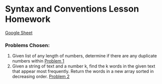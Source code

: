 # Syntax and Conventions Lesson Homework
[Google Sheet](https://docs.google.com/document/d/1THxCK9tzf8jX5B9a9TcPzuITjN-wQ17I6XZ2vWDK-Ow/edit?usp=sharing)

### Problems Chosen:

1. Given list of any length of numbers, determine if there are any duplicate numbers within
[Problem 1](s_c_problem1.py)
2. Given a string of text and a number k, find the k words in the given text that appear most frequently. Return the words in a new array sorted in decreasing order.
[Problem 2](s_c_problem2.py)
